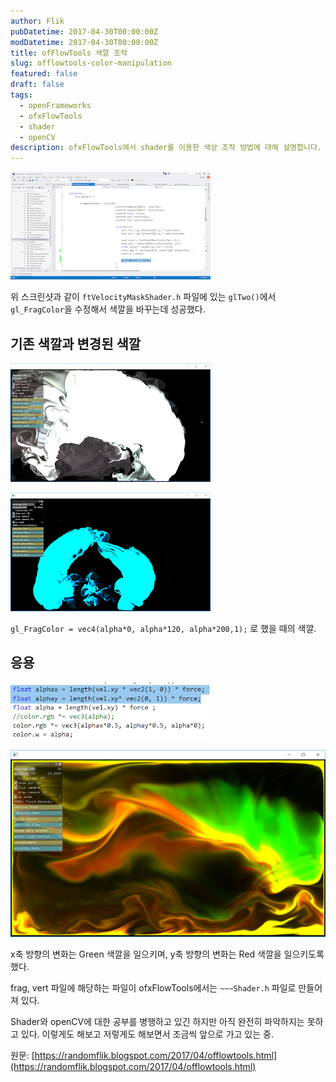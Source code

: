 ```yaml
---
author: Flik
pubDatetime: 2017-04-30T00:00:00Z
modDatetime: 2017-04-30T00:00:00Z
title: ofFlowTools 색깔 조작
slug: offlowtools-color-manipulation
featured: false
draft: false
tags:
  - openFrameworks
  - ofxFlowTools
  - shader
  - openCV
description: ofxFlowTools에서 shader를 이용한 색상 조작 방법에 대해 설명합니다.
---
```


![대표 스크린샷](2025-06-05-02-08-22.png)

위 스크린샷과 같이 `ftVelocityMaskShader.h` 파일에 있는 `glTwo()`에서 `gl_FragColor`을 수정해서 색깔을 바꾸는데 성공했다.

## 기존 색깔과 변경된 색깔

![기존 색깔 스크린샷](2025-06-05-02-08-31.png)

![색깔을 변경한 스크린샷](2025-06-05-02-08-41.png)

`gl_FragColor = vec4(alpha*0, alpha*120, alpha*200,1);` 로 했을 때의 색깔.

## 응용

![응용 코드 스크린샷](2025-06-05-02-09-49.png)

![응용 그래픽 스크린샷](2025-06-05-02-09-57.png)

x축 방향의 변화는 Green 색깔을 일으키며, y축 방향의 변화는 Red 색깔을 일으키도록 했다.

frag, vert 파일에 해당하는 파일이 ofxFlowTools에서는 `~~~Shader.h` 파일로 만들어져 있다.

Shader와 openCV에 대한 공부를 병행하고 있긴 하지만 아직 완전히 파악하지는 못하고 있다.
이렇게도 해보고 저렇게도 해보면서 조금씩 앞으로 가고 있는 중.

원문: [https://randomflik.blogspot.com/2017/04/offlowtools.html](https://randomflik.blogspot.com/2017/04/offlowtools.html)
